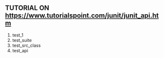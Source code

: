 ## TUTORIAL ON https://www.tutorialspoint.com/junit/junit_api.htm

1) test_1
2) test_suite
3) test_src_class
4) test_api